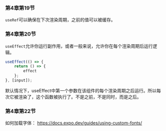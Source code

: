 ### 第4章第19节

`useRef`可以确保在下次渲染周期，之前的值可以被缓存。

### 第4章第20节

`useEffect`允许你运行副作用，或者一般来说，允许你在每个渲染周期后运行逻辑。

```js
useEffect(() => {
	return () => {
		effect
	};
}, [input]);

```
默认情况下，useEffect中第一个参数在该组件的每个渲染周期之后运行。所以每次它被渲染了，这个函数被执行了。不是之前，不是同时，而是之后。

### 第4章第22节

如何加载字体：
https://docs.expo.dev/guides/using-custom-fonts/

